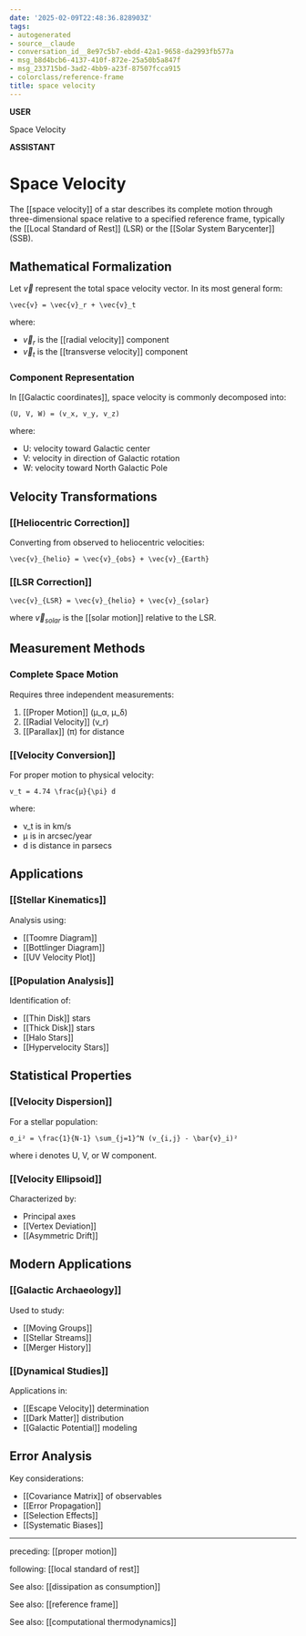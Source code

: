 ```yaml
---
date: '2025-02-09T22:48:36.828903Z'
tags:
- autogenerated
- source__claude
- conversation_id__8e97c5b7-ebdd-42a1-9658-da2993fb577a
- msg_b8d4bcb6-4137-410f-872e-25a50b5a847f
- msg_233715bd-3ad2-4bb9-a23f-87507fcca915
- colorclass/reference-frame
title: space velocity
---
```


**USER**

Space Velocity


**ASSISTANT**

# Space Velocity

The [[space velocity]] of a star describes its complete motion through three-dimensional space relative to a specified reference frame, typically the [[Local Standard of Rest]] (LSR) or the [[Solar System Barycenter]] (SSB).

## Mathematical Formalization

Let $\vec{v}$ represent the total space velocity vector. In its most general form:

```
\vec{v} = \vec{v}_r + \vec{v}_t
```
where:
- $\vec{v}_r$ is the [[radial velocity]] component
- $\vec{v}_t$ is the [[transverse velocity]] component

### Component Representation

In [[Galactic coordinates]], space velocity is commonly decomposed into:
```
(U, V, W) = (v_x, v_y, v_z)
```
where:
- U: velocity toward Galactic center
- V: velocity in direction of Galactic rotation
- W: velocity toward North Galactic Pole

## Velocity Transformations

### [[Heliocentric Correction]]

Converting from observed to heliocentric velocities:
```
\vec{v}_{helio} = \vec{v}_{obs} + \vec{v}_{Earth}
```

### [[LSR Correction]]

```
\vec{v}_{LSR} = \vec{v}_{helio} + \vec{v}_{solar}
```
where $\vec{v}_{solar}$ is the [[solar motion]] relative to the LSR.

## Measurement Methods

### Complete Space Motion

Requires three independent measurements:
1. [[Proper Motion]] (μ_α, μ_δ)
2. [[Radial Velocity]] (v_r)
3. [[Parallax]] (π) for distance

### [[Velocity Conversion]]

For proper motion to physical velocity:
```
v_t = 4.74 \frac{μ}{\pi} d
```
where:
- v_t is in km/s
- μ is in arcsec/year
- d is distance in parsecs

## Applications

### [[Stellar Kinematics]]

Analysis using:
- [[Toomre Diagram]]
- [[Bottlinger Diagram]]
- [[UV Velocity Plot]]

### [[Population Analysis]]

Identification of:
- [[Thin Disk]] stars
- [[Thick Disk]] stars
- [[Halo Stars]]
- [[Hypervelocity Stars]]

## Statistical Properties

### [[Velocity Dispersion]]

For a stellar population:
```
σ_i² = \frac{1}{N-1} \sum_{j=1}^N (v_{i,j} - \bar{v}_i)²
```
where i denotes U, V, or W component.

### [[Velocity Ellipsoid]]

Characterized by:
- Principal axes
- [[Vertex Deviation]]
- [[Asymmetric Drift]]

## Modern Applications

### [[Galactic Archaeology]]

Used to study:
- [[Moving Groups]]
- [[Stellar Streams]]
- [[Merger History]]

### [[Dynamical Studies]]

Applications in:
- [[Escape Velocity]] determination
- [[Dark Matter]] distribution
- [[Galactic Potential]] modeling

## Error Analysis

Key considerations:
- [[Covariance Matrix]] of observables
- [[Error Propagation]]
- [[Selection Effects]]
- [[Systematic Biases]]


---

preceding: [[proper motion]]  


following: [[local standard of rest]]

See also: [[dissipation as consumption]]


See also: [[reference frame]]


See also: [[computational thermodynamics]]